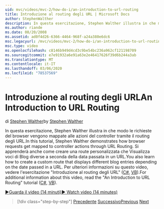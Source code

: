 ```yaml
---
uid: mvc/videos/mvc-2/how-do-i/an-introduction-to-url-routing
title: Introduzione al routing degli URL | Microsoft Docs
author: StephenWalther
description: In questa esercitazione, Stephen Walther illustra in che modo le richieste del browser vengono mappate alle azioni del controller tramite il routing degli URL. Si apprenderà anche come creare un cust...
ms.author: riande
ms.date: 08/20/2008
ms.assetid: ad0f4d26-6366-4464-968f-a24a380e6dc6
msc.legacyurl: /mvc/videos/mvc-2/how-do-i/an-introduction-to-url-routing
msc.type: video
ms.openlocfilehash: c8146b949d4cd3c9be54bc236a962cf121198709
ms.sourcegitcommit: e7e91932a6e91a63e2e46417626f39d6b244a3ab
ms.translationtype: MT
ms.contentlocale: it-IT
ms.lasthandoff: 03/06/2020
ms.locfileid: "78537569"
---
```

# <a name="an-introduction-to-url-routing"></a><span data-ttu-id="f4744-104">Introduzione al routing degli URL</span><span class="sxs-lookup"><span data-stu-id="f4744-104">An Introduction to URL Routing</span></span>

<span data-ttu-id="f4744-105">di [Stephen Walther](https://github.com/StephenWalther)</span><span class="sxs-lookup"><span data-stu-id="f4744-105">by [Stephen Walther](https://github.com/StephenWalther)</span></span>

<span data-ttu-id="f4744-106">In questa esercitazione, Stephen Walther illustra in che modo le richieste del browser vengono mappate alle azioni del controller tramite il routing degli URL.</span><span class="sxs-lookup"><span data-stu-id="f4744-106">In this tutorial, Stephen Walther demonstrates how browser requests get mapped to controller actions through URL Routing.</span></span> <span data-ttu-id="f4744-107">Si apprenderà anche come creare una route personalizzata che Visualizza voci di Blog diverse a seconda della data passata in un URL.</span><span class="sxs-lookup"><span data-stu-id="f4744-107">You also learn how to create a custom route that displays different blog entries depending on the date passed in a URL.</span></span> <span data-ttu-id="f4744-108">Per ulteriori informazioni su questo video, vedere l'esercitazione "Introduzione al routing degli URL" ([C#](../../../overview/older-versions-1/controllers-and-routing/asp-net-mvc-routing-overview-cs.md), [VB](../../../overview/older-versions-1/controllers-and-routing/asp-net-mvc-routing-overview-vb.md)).</span><span class="sxs-lookup"><span data-stu-id="f4744-108">For additional information about this video, read the "An Introduction to URL Routing" tutorial ([C#](../../../overview/older-versions-1/controllers-and-routing/asp-net-mvc-routing-overview-cs.md), [VB](../../../overview/older-versions-1/controllers-and-routing/asp-net-mvc-routing-overview-vb.md)).</span></span>

[<span data-ttu-id="f4744-109">&#9654;Guarda il video (14 minuti)</span><span class="sxs-lookup"><span data-stu-id="f4744-109">&#9654; Watch video (14 minutes)</span></span>](https://channel9.msdn.com/Blogs/ASP-NET-Site-Videos/an-introduction-to-url-routing)

> [!div class="step-by-step"]
> <span data-ttu-id="f4744-110">[Precedente](understanding-views-view-data-and-html-helpers.md)
> [Successivo](preventing-javascript-injection-attacks.md)</span><span class="sxs-lookup"><span data-stu-id="f4744-110">[Previous](understanding-views-view-data-and-html-helpers.md)
[Next](preventing-javascript-injection-attacks.md)</span></span>
